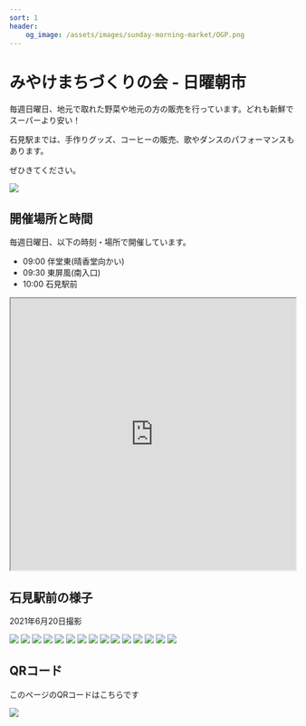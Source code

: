```yaml
---
sort: 1
header:
    og_image: /assets/images/sunday-morning-market/OGP.png
---
```


# みやけまちづくりの会 - 日曜朝市

毎週日曜日、地元で取れた野菜や地元の方の販売を行っています。どれも新鮮でスーパーより安い！

石見駅までは、手作りグッズ、コーヒーの販売、歌やダンスのパフォーマンスもあります。

ぜひきてください。

![](/assets/images/sunday-morning-market/flyer.png)

## 開催場所と時間
毎週日曜日、以下の時刻・場所で開催しています。

- 09:00 伴堂東(晴香堂向かい)
- 09:30 東屏風(南入口)
- 10:00 石見駅前

<iframe src="https://www.google.com/maps/d/embed?mid=1DmIAFaboKgTBgWDQyMqK96oAqJS_wDPm" width="100%" height="480"></iframe>

## 石見駅前の様子
2021年6月20日撮影

![](/assets/images/sunday-morning-market/16.jpg)
![](/assets/images/sunday-morning-market/1.jpg)
![](/assets/images/sunday-morning-market/2.jpg)
![](/assets/images/sunday-morning-market/3.jpg)
![](/assets/images/sunday-morning-market/4.jpg)
![](/assets/images/sunday-morning-market/5.jpg)
![](/assets/images/sunday-morning-market/6.jpg)
![](/assets/images/sunday-morning-market/7.jpg)
![](/assets/images/sunday-morning-market/8.jpg)
![](/assets/images/sunday-morning-market/9.jpg)
![](/assets/images/sunday-morning-market/10.jpg)
![](/assets/images/sunday-morning-market/11.jpg)
![](/assets/images/sunday-morning-market/12.jpg)
![](/assets/images/sunday-morning-market/13.jpg)
![](/assets/images/sunday-morning-market/14.jpg)

## QRコード
このページのQRコードはこちらです

![](/assets/images/sunday-morning-market/qr-sunday-morning-market.png)
